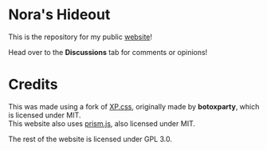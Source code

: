 # Nora's Hideout
This is the repository for my public [website](https://aestheticalz.github.io/)!

Head over to the **Discussions** tab for comments or opinions!

# Credits
This was made using a fork of [XP.css](https://github.com/AestheticalZ/XP.css), originally made by **botoxparty**, which is licensed under MIT.  
This website also uses [prism.js](https://github.com/PrismJS/prism), also licensed under MIT.

The rest of the website is licensed under GPL 3.0.
